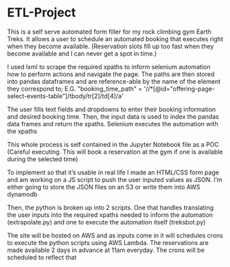 # ETL-Project


This is a self serve automated form filler for my rock climbing gym Earth Treks. It allows a user to schedule an automated booking that executes right when they become available. (Reservation slots fill up too fast when they become available and I can never get a spot in time.)

I used lxml to scrape the required xpaths to inform selenium automation how to perform actions and navigate the page. The paths are then stored into pandas dataframes and are reference-able by the name of the element they correspond to; E.G. "booking_time_path" = '//*[@id="offering-page-select-events-table"]/tbody/tr[2]/td[4]/a'


The user fills text fields and dropdowns  to enter their booking information and desired booking time. Then, the input data is used to index the pandas data frames and return the xpaths. Selenium executes the automation with the xpaths


This whole process is self contained in the Jupyter Notebook file as a POC (Careful executing.  This will book a reservation at the gym if one is available during the selected time)

To implement so that it’s usable in real life I made an HTML/CSS form page and am working on a JS script to push the user inputed values as JSON. I’m either going to store the JSON files on an S3 or write them into AWS dynamodb

Then, the python is broken up into 2 scripts. One that handles translating the user inputs into the required xpaths needed to inform the automation (extrapolate.py) and one to execute the automation itself (treksbot.py)

The site will be hosted on AWS and as inputs come in it will schedules crons to execute the python scripts using AWS Lambda. The reservations are made available 2 days in advance at 11am everyday. The crons will be scheduled to reflect that
